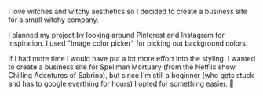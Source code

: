 

I love witches and witchy aesthetics so I decided to create a business site for a small witchy company. 

I planned my project by looking around Pinterest and Instagram for inspiration. I used "Image color picker" for picking out background colors.

If I had more time I would have put a lot more effort into the styling. I wanted to create a business site for Spellman Mortuary (from the Netflix show Chilling Adentures of Sabrina), but since I'm still a beginner (who gets stuck and has to google everthing for hours) I opted for something easier. 🦇 